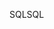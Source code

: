 <span data-ttu-id="e0fa2-101">SQL</span><span class="sxs-lookup"><span data-stu-id="e0fa2-101">SQL</span></span>